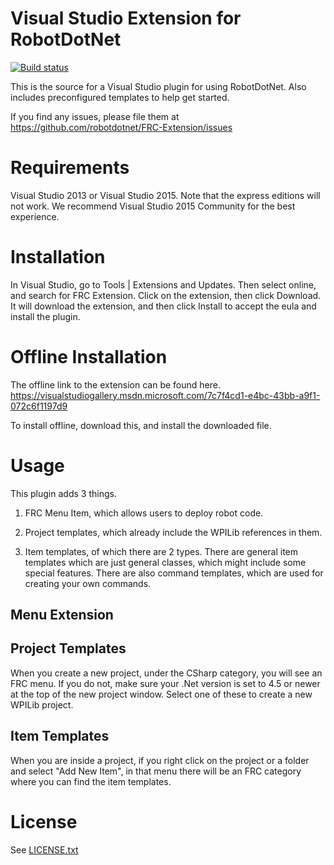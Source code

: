 Visual Studio Extension for RobotDotNet
=======================================
[![Build status](https://ci.appveyor.com/api/projects/status/057ayxqovu3x6bsh/branch/master?svg=true)](https://ci.appveyor.com/project/robotdotnet/frc-extension/branch/master)

This is the source for a Visual Studio plugin for using RobotDotNet. Also includes preconfigured templates to help get started.

If you find any issues, please file them at https://github.com/robotdotnet/FRC-Extension/issues

Requirements
============

Visual Studio 2013 or Visual Studio 2015. Note that the express editions will not work. We recommend Visual Studio 2015 Community for the best experience.

Installation
============

In Visual Studio, go to Tools | Extensions and Updates. Then select online, and search for FRC Extension. Click on the extension, then click Download. It will download the extension, and then click Install to accept the eula and install the plugin.

Offline Installation
====================

The offline link to the extension can be found here.
https://visualstudiogallery.msdn.microsoft.com/7c7f4cd1-e4bc-43bb-a9f1-072c6f1197d9

To install offline, download this, and install the downloaded file.


Usage
=====

This plugin adds 3 things.

1. FRC Menu Item, which allows users to deploy robot code.

2. Project templates, which already include the WPILib references in them.

3. Item templates, of which there are 2 types. There are general item templates which are just general classes, which might include some special features. There are also command templates, which are used for creating your own commands.

Menu Extension
-------------


Project Templates
-----------------
When you create a new project, under the CSharp category, you will see an FRC menu. If you do not, make sure your .Net version is set to 4.5 or newer at the top of the new project window. Select one of these to create a new WPILib project.

Item Templates
--------------
When you are inside a project, if you right click on the project or a folder and select "Add New Item", in that menu there will be an FRC category where you can find the item templates.

License
=======
See [LICENSE.txt](LICENSE.txt)
